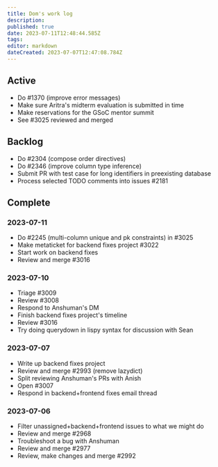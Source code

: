 ```yaml
---
title: Dom's work log
description: 
published: true
date: 2023-07-11T12:48:44.585Z
tags: 
editor: markdown
dateCreated: 2023-07-07T12:47:08.784Z
---
```


## Active

- Do #1370 (improve error messages)
- Make sure Aritra's midterm evaluation is submitted in time
- Make reservations for the GSoC mentor summit
- See #3025 reviewed and merged

## Backlog

- Do #2304 (compose order directives)
- Do #2346 (improve column type inference)
- Submit PR with test case for long identifiers in preexisting database
- Process selected TODO comments into issues #2181

## Complete

### 2023-07-11

- Do #2245 (multi-column unique and pk constraints) in #3025
- Make metaticket for backend fixes project #3022
- Start work on backend fixes
- Review and merge #3016

### 2023-07-10

- Triage #3009
- Review #3008
- Respond to Anshuman's DM
- Finish backend fixes project's timeline
- Review #3016
- Try doing querydown in lispy syntax for discussion with Sean

### 2023-07-07

- Write up backend fixes project
- Review and merge #2993 (remove lazydict)
- Split reviewing Anshuman's PRs with Anish
- Open #3007
- Respond in backend+frontend fixes email thread

### 2023-07-06

- Filter unassigned+backend+frontend issues to what we might do
- Review and merge #2968
- Troubleshoot a bug with Anshuman
- Review and merge #2977
- Review, make changes and merge #2992
